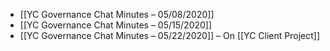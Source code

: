 - [[YC Governance Chat Minutes – 05/08/2020]] 
- [[YC Governance Chat Minutes – 05/15/2020]] 
- [[YC Governance Chat Minutes – 05/22/2020]] – On [[YC Client Project]]
